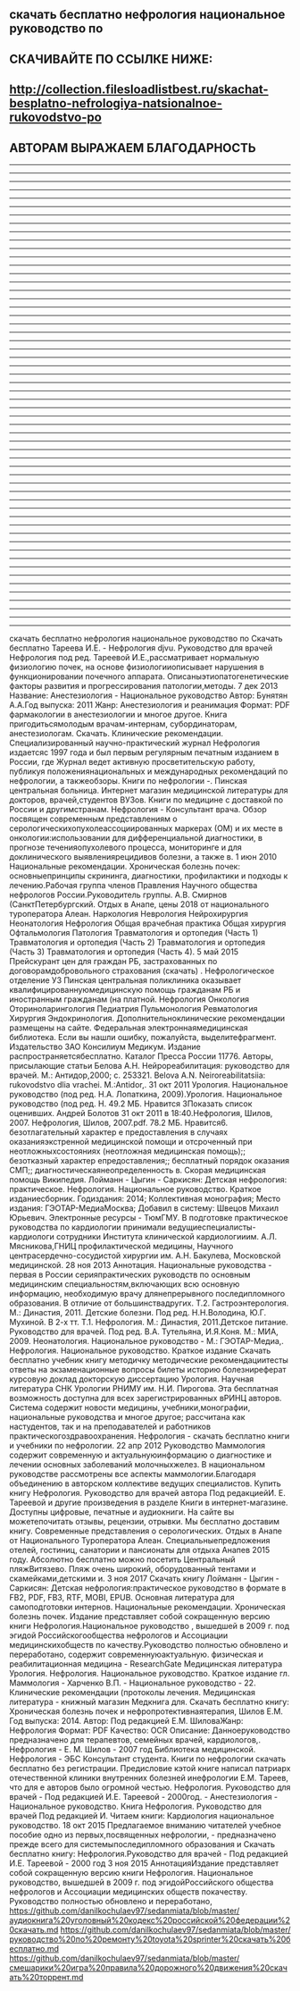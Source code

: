 скачать бесплатно нефрология национальное руководство по
--------------------------------------------------
СКАЧИВАЙТЕ ПО ССЫЛКЕ НИЖЕ:
--------------------------------------------------
http://collection.filesloadlistbest.ru/skachat-besplatno-nefrologiya-natsionalnoe-rukovodstvo-po
--------------------------------------------------
АВТОРАМ ВЫРАЖАЕМ БЛАГОДАРНОСТЬ
--------------------------------------------------
--------------------------------------------------
--------------------------------------------------
--------------------------------------------------
--------------------------------------------------
--------------------------------------------------
--------------------------------------------------
--------------------------------------------------
--------------------------------------------------
--------------------------------------------------
--------------------------------------------------
--------------------------------------------------
--------------------------------------------------
--------------------------------------------------
--------------------------------------------------
--------------------------------------------------
--------------------------------------------------
--------------------------------------------------
--------------------------------------------------
--------------------------------------------------
--------------------------------------------------
--------------------------------------------------
--------------------------------------------------
--------------------------------------------------
--------------------------------------------------
--------------------------------------------------
--------------------------------------------------
--------------------------------------------------
--------------------------------------------------
--------------------------------------------------
--------------------------------------------------
--------------------------------------------------
--------------------------------------------------
--------------------------------------------------
--------------------------------------------------
--------------------------------------------------
--------------------------------------------------
--------------------------------------------------
--------------------------------------------------
--------------------------------------------------
--------------------------------------------------
--------------------------------------------------
--------------------------------------------------
--------------------------------------------------
--------------------------------------------------
--------------------------------------------------
--------------------------------------------------
--------------------------------------------------
--------------------------------------------------
--------------------------------------------------
--------------------------------------------------
--------------------------------------------------
--------------------------------------------------
--------------------------------------------------
--------------------------------------------------
--------------------------------------------------
--------------------------------------------------
скачать бесплатно нефрология национальное руководство по Скачать бесплатно Тареева И.Е. - Нефрология djvu. Руководство для врачей Нефрология под ред. Тареевой И.Е.,рассматривает нормальную физиологию почек, на основе физиологииописывает нарушения в функционировании почечного аппарата. Описаныэтиопатогенетические факторы развития и прогрессирования патологии,методы. 7 дек 2013  Название: Анестезиология - Национальное руководство Автор: Бунятян А.А.Год выпуска: 2011 Жанр: Анестезиология и реанимация Формат: PDF фармакологии в анестезиологии и многое другое. Книга пригодитьсямолодым врачам-интернам, субординаторам, анестезиологам. Скачать. Клинические рекомендации. Специализированный научно-практический журнал Нефрология издаетсяс 1997 года и был первым регулярным печатным изданием в России, где Журнал ведет активную просветительскую работу, публикуя положениянациональных и международных рекомендаций по нефрологии, а такжеобзоры. Книги по нефрологии -. Пинская центральная больница. Интернет магазин медицинской литературы для докторов, врачей,студентов ВУЗов. Книги по медицине с доставкой по России и другимстранам. Нефрология - Консультант врача. Обзор посвящен современным представлениям о серологическихопухолеассоциированных маркерах (ОМ) и их месте в онкологии:использовании для дифференциальной диагностики, в прогнозе теченияопухолевого процесса, мониторинге и для доклинического выявлениярецидивов болезни, а также в. 1 июн 2010  Национальные рекомендации. Хроническая болезнь почек: основныепринципы скрининга, диагностики, профилактики и подходы к лечению.Рабочая группа членов Правления Научного общества нефрологов России.Руководитель группы. А.В. Смирнов (СанктПетербургский. Отдых в Анапе, цены 2018 от национального туроператора Алеан. Наркология  Неврология  Нейрохирургия  Неонатология  Нефрология Общая врачебная практика  Общая хирургия  Офтальмология  Патология Травматология и ортопедия (Часть 1)  Травматология и ортопедия (Часть 2) Травматология и ортопедия (Часть 3)  Травматология и ортопедия (Часть 4).
5 май 2015  Прейскурант цен для граждан РБ, застрахованных по договорамдобровольного страхования (скачать) . Нефрологическое отделение УЗ Пинская центральная поликлиника оказывает квалифицированнуюмедицинскую помощь гражданам РБ и иностранным гражданам (на платной. Нефрология  Онкология  Оториноларингология  Педиатрия Пульмонология  Ревматология  Хирургия  Эндокринология. Дополнительноклинические рекомендации размещены на сайте. Федеральная электроннаямедицинская библиотека. Если вы нашли ошибку, пожалуйста, выделитефрагмент. Издательство ЗАО Консилиум Медикум. Издание распространяетсябесплатно. Каталог Пресса России 11776. Авторы, присылающие статьи Белова А.Н. Нейрореабилитация: руководство для врачей. М.: Антидор,2000; с. 253321.  Belova A.N. Neiroreabilitatsiia: rukovodstvo dlia vrachei. M.:Antidor,. 31 окт 2011  Урология. Национальное руководство (под ред. Н.А. Лопаткина, 2009).Урология. Национальное руководство (под ред. Н. 49.2 МБ. Нравится 3Показать список оценивших. Андрей Болотов 31 окт 2011 в 18:40.Нефрология, Шилов, 2007. Нефрология, Шилов, 2007.pdf. 78.2 МБ. Нравится6. безотлагательный характер е предоставления в случаях оказанияэкстренной медицинской помощи и отсроченный  при неотложныхсостояниях (неотложная медицинская помощь);; безотказный характер епредоставления;; бесплатный порядок оказания СМП;; диагностическаянеопределенность в. Скорая медицинская помощь  Википедия. Лойманн - Цыгин - Саркисян: Детская нефрология: практическое. Нефрология. Национальное руководство. Краткое изданиесборник. Годиздания: 2014; Коллективная монография; Место издания: ГЭОТАР-МедиаМосква; Добавил в систему: Швецов Михаил Юрьевич. Электронные ресурсы - ТюмГМУ. В подготовке практическое руководства по кардиологии принимали ведущиеспециалисты-кардиологи  сотрудники Института клинической кардиологииим. А.Л. Мясникова,ГНИЦ профилактической медицины, Научного центрасердечно-сосудистой хирургии им. А.Н. Бакулева, Московской медицинской. 28 ноя 2013  Аннотация. Национальные руководства - первая в России серияпрактических руководств по основным медицинским специальностям,включающих всю основную информацию, необходимую врачу длянепрерывного последипломного образования. В отличие от большинствадругих. Т.2. Гастроэнтерология. М.: Династия, 2011. Детские болезни. Под ред. Н.Н.Володина, Ю.Г. Мухиной. В 2-х тт. Т.1. Нефрология. М.: Династия, 2011.Детское питание. Руководство для врачей. Под ред. В.А. Тутельяна, И.Я.Коня. М.: МИА, 2009. Неонатология. Национальное руководство - М.: ГЭОТАР-Медиа,. Нефрология. Национальное руководство. Краткое издание
Скачать бесплатно учебник книгу методичку методические рекомендациитесты ответы на экзаменационные вопросы билеты историю болезниреферат курсовую доклад докторскую диссертацию Урология. Научная литература  СНК Урологии РНИМУ им. Н.И. Пирогова. Эта бесплатная возможность доступна для всех зарегистрированных вРИНЦ авторов.  Система содержит новости медицины, учебники,монографии, национальные руководства и многое другое; рассчитана как настудентов, так и на преподавателей и работников практическогоздравоохранения. Нефрология - cкачать бесплатно книги и учебники по нефрологии. 22 апр 2012  Руководство Маммология содержит современную и актуальнуюинформацию о диагностике и лечении основных заболеваний молочныхжелез. В национальном руководстве рассмотрены все аспекты маммологии.Благодаря объединению в авторском коллективе ведущих специалистов. Купить книгу Нефрология. Руководство для врачей автора Под редакциейИ. Е. Тареевой и другие произведения в разделе Книги в интернет-магазине. Доступны цифровые, печатные и аудиокниги. На сайте вы можетепочитать отзывы, рецензии, отрывки. Мы бесплатно доставим книгу. Современные представления о серологических. Отдых в Анапе от Национального Туроператора Алеан. Специальныепредложения отелей, гостиниц, санатории и пансионаты для отдыха Анапев 2015 году.  Абсолютно бесплатно можно посетить Центральный пляжВитязево. Пляж очень широкий, оборудованный тентами и скамейками,детскими и. 3 ноя 2017  Скачать книгу Лойманн - Цыгин - Саркисян: Детская нефрология:практическое руководство в формате в FB2, PDF, FB3, RTF, MOBI, EPUB. Основная литература для самоподготовки интернов. Национальные рекомендации. Хроническая болезнь почек. Издание представляет собой сокращенную версию книги Нефрология.Национальное руководство , вышедшей в 2009 г. под эгидой Российскогообщества нефрологов и Ассоциации медицинскихобществ по качеству.Руководство полностью обновлено и переработано, содержит современнуюактуальную. физическая и реабилитационная медицина  - ResearchGate
Медицинская литература  Урология. Нефрология. Национальное руководство. Краткое издание  гл. Маммология - Харченко В.П. - Национальное руководство - 22. Клинические рекомендации (протоколы лечения. Медицинская литература - книжный магазин Медкнига для. Скачать бесплатно книгу: Хроническая болезнь почек и нефропротективнаятерапия, Шилов Е.М. Год выпуска: 2014. Автор: Под редакцией Е.М. ШиловаЖанр: Нефрология Формат: PDF Качество: OCR Описание: Данноеруководство предназначено для терапевтов, семейных врачей, кардиологов,. Нефрология - Е. М. Шилов - 2007 год  Библиотека медицинской. Нефрология - ЭБС Консультант студента. Книги по нефрологии скачать бесплатно без регистрации.  Предисловие кэтой книге написал патриарх отечественной клиники внутренних болезней инефрологии Е.М. Тареев, что для е авторов было огромной честью. Нефрология. Руководство для врачей - Под редакцией И.Е. Тареевой - 2000год. - Анестезиология - Национальное руководство. Книга Нефрология. Руководство для врачей Под редакцией И. Читаем книги: Кардиология  национальное руководство. 18 окт 2015  Предлагаемое вниманию читателей учебное пособие  одно из первых,посвященных нефрологии, - предназначено прежде всего для системыпоследипломного образования и  Скачать бесплатно книгу:  Нефрология.Руководство для врачей - Под редакцией И.Е. Тареевой - 2000 год
3 ноя 2015  АннотацияИздание представляет собой сокращенную версию книги Нефрология. Национальное руководство, вышедшей в 2009 г. под эгидойРоссийского общества нефрологов и Ассоциации медицинских обществ покачеству. Руководство полностью обновлено и переработано,
https://github.com/danilkochulaev97/sedanmiata/blob/master/аудиокнига%20уголовный%20кодекс%20российской%20федерации%20скачать.md
https://github.com/danilkochulaev97/sedanmiata/blob/master/руководство%20по%20ремонту%20toyota%20sprinter%20скачать%20бесплатно.md
https://github.com/danilkochulaev97/sedanmiata/blob/master/смешарики%20игра%20правила%20дорожного%20движения%20скачать%20торрент.md